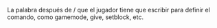 La palabra después de / que el jugador tiene que escribir para definir el comando, como gamemode, give, setblock, etc.